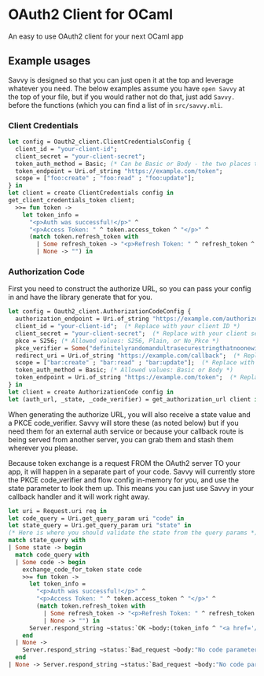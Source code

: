 # OAuth2 Client for OCaml

An easy to use OAuth2 client for your next OCaml app


## Example usages

Savvy is designed so that you can just open it at the top and leverage whatever you need. The below examples assume you have `open Savvy` at the top of your file, but if you would rather not do that, just add `Savvy.` before the functions (which you can find a list of in `src/savvy.mli`.

### Client Credentials

```ocaml
let config = Oauth2_client.ClientCredentialsConfig {
  client_id = "your-client-id";
  client_secret = "your-client-secret";
  token_auth_method = Basic; (* Can be Basic or Body - the two places that credentials can live in transit *)
  token_endpoint = Uri.of_string "https://example.com/token";
  scope = ["foo:create" ; "foo:read" ; "foo:update"];
} in
let client = create ClientCredentials config in
get_client_credentials_token client;
  >>= fun token ->
    let token_info = 
      "<p>Auth was successful!</p>" ^
      "<p>Access Token: " ^ token.access_token ^ "</p>" ^
      (match token.refresh_token with
        | Some refresh_token -> "<p>Refresh Token: " ^ refresh_token ^ "</p>"
        | None -> "") in
```


### Authorization Code

First you need to construct the authorize URL, so you can pass your config in and have the library generate that for you.

```ocaml
let config = Oauth2_client.AuthorizationCodeConfig {
  authorization_endpoint = Uri.of_string "https://example.com/authorize";
  client_id = "your-client-id";  (* Replace with your client ID *)
  client_secret = "your-client-secret";  (* Replace with your client secret *)
  pkce = S256; (* Allowed values: S256, Plain, or No_Pkce *)
  pkce_verifier = Some("definitelyrandomandultrasecurestringthatnoonewillguess"); (* Pass None to have it auto-generate? *)
  redirect_uri = Uri.of_string "https://example.com/callback";  (* Replace with your redirect URI *)
  scope = ["bar:create" ; "bar:read" ; "bar:update"];  (* Replace with your desired scopes *)
  token_auth_method = Basic; (* Allowed values: Basic or Body *)
  token_endpoint = Uri.of_string "https://example.com/token";  (* Replace with your token endpoint *)
} in
let client = create AuthorizationCode config in
let (auth_url, _state, _code_verifier) = get_authorization_url client in
```

When generating the authorize URL, you will also receive a state value and a PKCE code_verifier. Savvy will store these (as noted below) but if you need them for an external auth service or because your callback route is being served from another server, you can grab them and stash them wherever you please.

Because token exchange is a request FROM the OAuth2 server TO your app, it will happen in a separate part of your code. Savvy will currently store the PKCE code_verifier and flow config in-memory for you, and use the state parameter to look them up. This means you can just use Savvy in your callback handler and it will work right away.

```ocaml
let uri = Request.uri req in
let code_query = Uri.get_query_param uri "code" in
let state_query = Uri.get_query_param uri "state" in
(* Here is where you should validate the state from the query params *)
match state_query with
| Some state -> begin
  match code_query with
  | Some code -> begin
    exchange_code_for_token state code
    >>= fun token ->
      let token_info = 
        "<p>Auth was successful!</p>" ^
        "<p>Access Token: " ^ token.access_token ^ "</p>" ^
        (match token.refresh_token with
          | Some refresh_token -> "<p>Refresh Token: " ^ refresh_token ^ "</p>"
          | None -> "") in
      Server.respond_string ~status:`OK ~body:(token_info ^ "<a href='/'>Back to Login</a>") ()
    end
  | None ->
    Server.respond_string ~status:`Bad_request ~body:"No code parameter provided" ()
  end
| None -> Server.respond_string ~status:`Bad_request ~body:"No code parameter provided" ()
```

